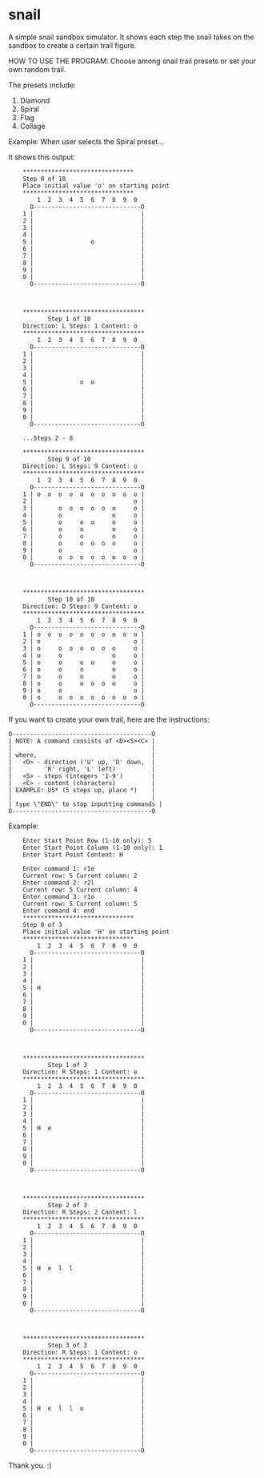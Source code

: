 # snail

A simple snail sandbox simulator. It shows each step the snail takes on the sandbox to create a certain trail figure.

HOW TO USE THE PROGRAM:
Choose among snail trail presets or set your own random trail.

The presets include:
  1. Diamond
  2. Spiral
  3. Flag
  4. Collage


Example: When user selects the Spiral preset...
  
  It shows this output:
  
        *******************************
        Step 0 of 10
        Place initial value 'o' on starting point
        *******************************
            1  2  3  4  5  6  7  8  9  0
          O------------------------------O
        1 |                              |
        2 |                              |
        3 |                              |
        4 |                              |
        5 |                o             |
        6 |                              |
        7 |                              |
        8 |                              |
        9 |                              |
        0 |                              |
          O------------------------------O
        
        
        
        **********************************
        	   Step 1 of 10
        Direction: L Steps: 1 Content: o
        **********************************
            1  2  3  4  5  6  7  8  9  0
          O------------------------------O
        1 |                              |
        2 |                              |
        3 |                              |
        4 |                              |
        5 |             o  o             |
        6 |                              |
        7 |                              |
        8 |                              |
        9 |                              |
        0 |                              |
          O------------------------------O
        
        ...Steps 2 - 8
        
        **********************************
        	   Step 9 of 10
        Direction: L Steps: 9 Content: o
        **********************************
            1  2  3  4  5  6  7  8  9  0
          O------------------------------O
        1 | o  o  o  o  o  o  o  o  o  o |
        2 |                            o |
        3 |       o  o  o  o  o  o     o |
        4 |       o              o     o |
        5 |       o     o  o     o     o |
        6 |       o     o        o     o |
        7 |       o     o        o     o |
        8 |       o     o  o  o  o     o |
        9 |       o                    o |
        0 |       o  o  o  o  o  o  o  o |
          O------------------------------O
        
        
        
        **********************************
        	   Step 10 of 10
        Direction: D Steps: 9 Content: o
        **********************************
            1  2  3  4  5  6  7  8  9  0
          O------------------------------O
        1 | o  o  o  o  o  o  o  o  o  o |
        2 | o                          o |
        3 | o     o  o  o  o  o  o     o |
        4 | o     o              o     o |
        5 | o     o     o  o     o     o |
        6 | o     o     o        o     o |
        7 | o     o     o        o     o |
        8 | o     o     o  o  o  o     o |
        9 | o     o                    o |
        0 | o     o  o  o  o  o  o  o  o |
          O------------------------------O


If you want to create your own trail, here are the instructions:

    O---------------------------------------O
    | NOTE: A command consists of <D><S><C> |
    |                                       |
    | where,                                |
    |   <D> - direction ('U' up, 'D' down,  |
    |         'R' right, 'L' left)          |
    |   <S> - steps (integers '1-9')        |
    |   <C> - content (characters)          |
    | EXAMPLE: U5* (5 steps up, place *)    |
    |                                       |
    | type \"END\" to stop inputting commands |
    O---------------------------------------O

Example:

        Enter Start Point Row (1-10 only): 5
        Enter Start Point Column (1-10 only): 1
        Enter Start Point Content: H
        
        Enter command 1: r1e
        Current row: 5 Current column: 2
        Enter command 2: r2l
        Current row: 5 Current column: 4
        Enter command 3: r1o
        Current row: 5 Current column: 5
        Enter command 4: end
        *******************************
        Step 0 of 3
        Place initial value 'H' on starting point
        *******************************
            1  2  3  4  5  6  7  8  9  0
          O------------------------------O
        1 |                              |
        2 |                              |
        3 |                              |
        4 |                              |
        5 | H                            |
        6 |                              |
        7 |                              |
        8 |                              |
        9 |                              |
        0 |                              |
          O------------------------------O
        
        
        
        **********************************
        	   Step 1 of 3
        Direction: R Steps: 1 Content: e
        **********************************
            1  2  3  4  5  6  7  8  9  0
          O------------------------------O
        1 |                              |
        2 |                              |
        3 |                              |
        4 |                              |
        5 | H  e                         |
        6 |                              |
        7 |                              |
        8 |                              |
        9 |                              |
        0 |                              |
          O------------------------------O
        
        
        
        **********************************
        	   Step 2 of 3
        Direction: R Steps: 2 Content: l
        **********************************
            1  2  3  4  5  6  7  8  9  0
          O------------------------------O
        1 |                              |
        2 |                              |
        3 |                              |
        4 |                              |
        5 | H  e  l  l                   |
        6 |                              |
        7 |                              |
        8 |                              |
        9 |                              |
        0 |                              |
          O------------------------------O
        
        
        
        **********************************
        	   Step 3 of 3
        Direction: R Steps: 1 Content: o
        **********************************
            1  2  3  4  5  6  7  8  9  0
          O------------------------------O
        1 |                              |
        2 |                              |
        3 |                              |
        4 |                              |
        5 | H  e  l  l  o                |
        6 |                              |
        7 |                              |
        8 |                              |
        9 |                              |
        0 |                              |
          O------------------------------O


Thank you. :)
